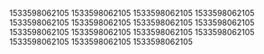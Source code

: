 1533598062105
1533598062105
1533598062105
1533598062105
1533598062105
1533598062105
1533598062105
1533598062105
1533598062105
1533598062105
1533598062105
1533598062105
1533598062105
1533598062105
1533598062105